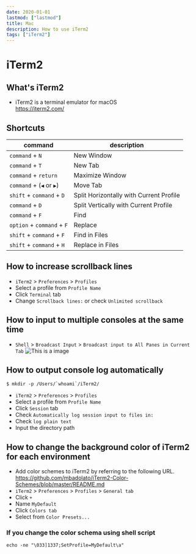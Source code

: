 ```yaml
---
date: 2020-01-01
lastmod: ["lastmod"]
title: Mac
description: How to use iTerm2
tags: ["iTerm2"]
---
```


# iTerm2

## What's iTerm2
* iTerm2 is a terminal emulator for macOS  
https://iterm2.com/

## Shortcuts

|command|description|
|---|---|
|`command` + `N`|New Window|
|`command` + `T`|New Tab|
|`command` + `return`|Maximize Window|
|`command` + (`◀` or `▶`)|Move Tab|
|`shift` + `command` + `D`|Split Horizontally with Current Profile|
|`command` + `D`|Split Vertically with Current Profile|
|`command` + `F`|Find|
|`option` + `command` + `F`|Replace|
|`shift` + `command` + `F`|Find in Files|
|`shift` + `command` + `H`|Replace in Files|

## How to increase scrollback lines
* `iTerm2` > `Preferences` > `Profiles`
* Select a profile from `Profile Name`
* Click `Terminal` tab
* Change `Scrollback lines:` or check `Unlimited scrollback`

## How to input to multiple consoles at the same time
* `Shell` > `Broadcast Input` > `Broadcast input to All Panes in Current Tab`
![This is a image](../static/iterm2-broadcast-all-panes.png)

## How to output console log automatically
```shell
$ mkdir -p /Users/`whoami`/iTerm2/
```
* `iTerm2` > `Preferences` > `Profiles`
* Select a profile from `Profile Name`
* Click `Session` tab
* Check `Automatically log session input to files in:`
* Check `log plain text`
* Input the directory path

## How to change the background color of iTerm2 for each environment
* Add color schemes to iTerm2 by referring to the following URL.  
  https://github.com/mbadolato/iTerm2-Color-Schemes/blob/master/README.md
* `iTerm2` > `Preferences` > `Profiles` > `General tab`
* Click `+`
* Name `MyDefault`
* Click `Colors tab`
* Select from `Color Presets...`

### If you change the color schema using shell script
```shell
echo -ne "\033]1337;SetProfile=MyDefault\a"
```